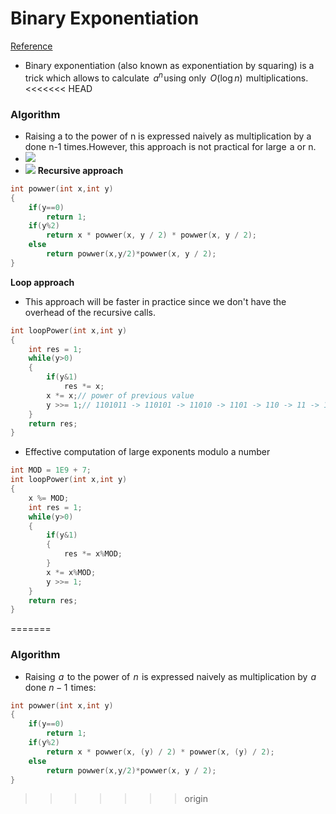 # Binary Exponentiation 
[Reference](https://cp-algorithms.com/algebra/binary-exp.html#algorithm)
- Binary exponentiation (also known as exponentiation by squaring) is a trick which allows to calculate   $a^n$ using only   $O(\log n)$  multiplications.
<<<<<<< HEAD
### Algorithm
- Raising a to the power of n is expressed naively as multiplication by a done n-1 times.However, this approach is not practical for large  a or n.
- ![](https://i.imgur.com/qR08zJG.png)
- ![](https://i.imgur.com/oK0B7B3.png)
**Recursive approach**
```c++
int powwer(int x,int y)
{
    if(y==0)
        return 1;
    if(y%2)
        return x * powwer(x, y / 2) * powwer(x, y / 2);
    else
        return powwer(x,y/2)*powwer(x, y / 2);
}
```
**Loop approach**
- This approach will be faster in practice since we don't have the overhead of the recursive calls.
```c++
int loopPower(int x,int y)
{
    int res = 1;
    while(y>0)
    {
        if(y&1)
            res *= x;
        x *= x;// power of previous value
        y >>= 1;// 1101011 -> 110101 -> 11010 -> 1101 -> 110 -> 11 -> 1
    }
    return res;
}
```
- Effective computation of large exponents modulo a number
```c++
int MOD = 1E9 + 7;
int loopPower(int x,int y)
{
    x %= MOD;
    int res = 1;
    while(y>0)
    {
        if(y&1)
        {
            res *= x%MOD;
        }
        x *= x%MOD;
        y >>= 1;
    }
    return res;
}
```
=======

### Algorithm
- Raising  $a$  to the power of  $n$  is expressed naively as multiplication by  $a$  done $n - 1$  times:  
```c++
int powwer(int x,int y)
{
    if(y==0)
        return 1;
    if(y%2)
        return x * powwer(x, (y) / 2) * powwer(x, (y) / 2);
    else
        return powwer(x,y/2)*powwer(x, y / 2);
}
```
>>>>>>> origin
